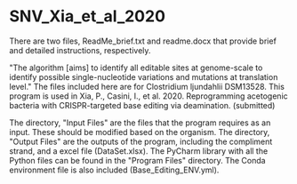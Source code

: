 # SNV_Xia_et_al_2020
There are two files, ReadMe_brief.txt and readme.docx that provide brief and detailed instructions, respectively.

"The algorithm [aims] to identify all editable sites at genome-scale to identify possible single-nucleotide variations and mutations at translation level." The files included here are for Clostridium ljundahlii DSM13528. This program is used in Xia, P., Casini, I., et al. 2020. Reprogramming acetogenic bacteria with CRISPR-targeted base editing via deamination. (submitted)

The directory, "Input Files" are the files that the program requires as an input. These should be modified based on the organism. 
The directory, "Output Files" are the outputs of the program, including the compliment strand, and a excel file (DataSet.xlsx).
The PyCharm library with all the Python files can be found in the "Program Files" directory.
The Conda environment file is also included (Base_Editing_ENV.yml).
